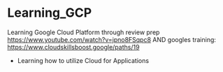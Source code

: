 # Learning_GCP
Learning Google Cloud Platform through review prep https://www.youtube.com/watch?v=jpno8FSqpc8
AND
googles training: https://www.cloudskillsboost.google/paths/19
  - Learning how to utilize Cloud for Applications
